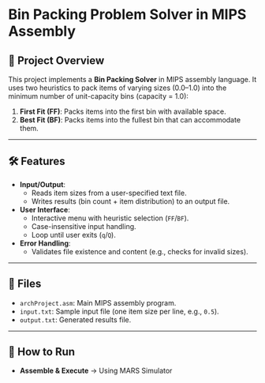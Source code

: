 # Bin Packing Problem Solver in MIPS Assembly

## 📌 Project Overview
This project implements a **Bin Packing Solver** in MIPS assembly language. It uses two heuristics to pack items of varying sizes (0.0–1.0) into the minimum number of unit-capacity bins (capacity = 1.0):
1. **First Fit (FF)**: Packs items into the first bin with available space.  
2. **Best Fit (BF)**: Packs items into the fullest bin that can accommodate them.  

---

## 🛠 Features
- **Input/Output**:  
  - Reads item sizes from a user-specified text file.  
  - Writes results (bin count + item distribution) to an output file.  
- **User Interface**:  
  - Interactive menu with heuristic selection (`FF`/`BF`).  
  - Case-insensitive input handling.  
  - Loop until user exits (`q`/`Q`).  
- **Error Handling**:  
  - Validates file existence and content (e.g., checks for invalid sizes).  

---

## 📂 Files
- `archProject.asm`: Main MIPS assembly program.  
- `input.txt`: Sample input file (one item size per line, e.g., `0.5`).  
- `output.txt`: Generated results file.

---

## 🚀 How to Run
- **Assemble & Execute**  -> Using MARS Simulator
